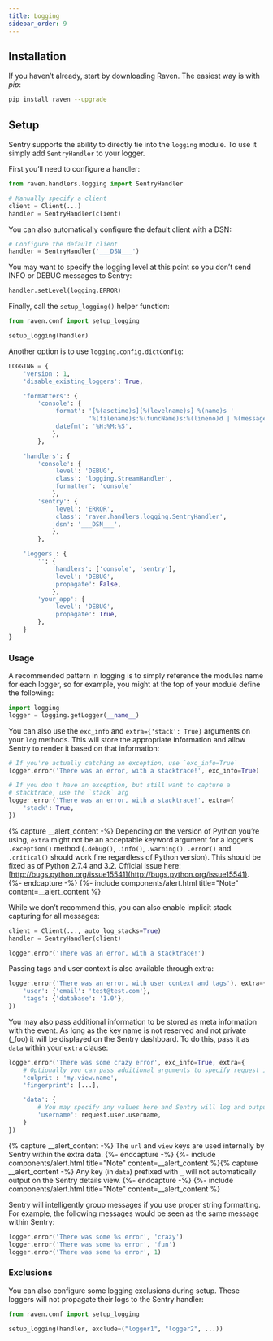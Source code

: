 ```yaml
---
title: Logging
sidebar_order: 9
---
```


## Installation

If you haven’t already, start by downloading Raven. The easiest way is with _pip_:

```bash
pip install raven --upgrade
```

## Setup

Sentry supports the ability to directly tie into the `logging` module. To use it simply add `SentryHandler` to your logger.

First you’ll need to configure a handler:

```python
from raven.handlers.logging import SentryHandler

# Manually specify a client
client = Client(...)
handler = SentryHandler(client)
```

You can also automatically configure the default client with a DSN:

```python
# Configure the default client
handler = SentryHandler('___DSN___')
```

You may want to specify the logging level at this point so you don’t send INFO or DEBUG messages to Sentry:

```python
handler.setLevel(logging.ERROR)
```

Finally, call the `setup_logging()` helper function:

```python
from raven.conf import setup_logging

setup_logging(handler)
```

Another option is to use `logging.config.dictConfig`:

```python
LOGGING = {
    'version': 1,
    'disable_existing_loggers': True,

    'formatters': {
        'console': {
            'format': '[%(asctime)s][%(levelname)s] %(name)s '
                      '%(filename)s:%(funcName)s:%(lineno)d | %(message)s',
            'datefmt': '%H:%M:%S',
            },
        },

    'handlers': {
        'console': {
            'level': 'DEBUG',
            'class': 'logging.StreamHandler',
            'formatter': 'console'
            },
        'sentry': {
            'level': 'ERROR',
            'class': 'raven.handlers.logging.SentryHandler',
            'dsn': '___DSN___',
            },
        },

    'loggers': {
        '': {
            'handlers': ['console', 'sentry'],
            'level': 'DEBUG',
            'propagate': False,
            },
        'your_app': {
            'level': 'DEBUG',
            'propagate': True,
        },
    }
}
```

### Usage

A recommended pattern in logging is to simply reference the modules name for each logger, so for example, you might at the top of your module define the following:

```python
import logging
logger = logging.getLogger(__name__)
```

You can also use the `exc_info` and `extra={'stack': True}` arguments on your `log` methods. This will store the appropriate information and allow Sentry to render it based on that information:

```python
# If you're actually catching an exception, use `exc_info=True`
logger.error('There was an error, with a stacktrace!', exc_info=True)

# If you don't have an exception, but still want to capture a
# stacktrace, use the `stack` arg
logger.error('There was an error, with a stacktrace!', extra={
    'stack': True,
})
```

{% capture __alert_content -%}
Depending on the version of Python you’re using, `extra` might not be an acceptable keyword argument for a logger’s `.exception()` method (`.debug()`, `.info()`, `.warning()`, `.error()` and `.critical()` should work fine regardless of Python version). This should be fixed as of Python 2.7.4 and 3.2. Official issue here: [http://bugs.python.org/issue15541](http://bugs.python.org/issue15541).
{%- endcapture -%}
{%- include components/alert.html
  title="Note"
  content=__alert_content
%}

While we don’t recommend this, you can also enable implicit stack capturing for all messages:

```python
client = Client(..., auto_log_stacks=True)
handler = SentryHandler(client)

logger.error('There was an error, with a stacktrace!')
```

Passing tags and user context is also available through extra:

```python
logger.error('There was an error, with user context and tags'), extra={
    'user': {'email': 'test@test.com'},
    'tags': {'database': '1.0'},
})
```

You may also pass additional information to be stored as meta information with the event. As long as the key name is not reserved and not private (_foo) it will be displayed on the Sentry dashboard. To do this, pass it as `data` within your `extra` clause:

```python
logger.error('There was some crazy error', exc_info=True, extra={
    # Optionally you can pass additional arguments to specify request info
    'culprit': 'my.view.name',
    'fingerprint': [...],

    'data': {
        # You may specify any values here and Sentry will log and output them
        'username': request.user.username,
    }
})
```

{% capture __alert_content -%}
The `url` and `view` keys are used internally by Sentry within the extra data.
{%- endcapture -%}
{%- include components/alert.html
  title="Note"
  content=__alert_content
%}{% capture __alert_content -%}
Any key (in `data`) prefixed with `_` will not automatically output on the Sentry details view.
{%- endcapture -%}
{%- include components/alert.html
  title="Note"
  content=__alert_content
%}

Sentry will intelligently group messages if you use proper string formatting. For example, the following messages would be seen as the same message within Sentry:

```python
logger.error('There was some %s error', 'crazy')
logger.error('There was some %s error', 'fun')
logger.error('There was some %s error', 1)
```

### Exclusions

You can also configure some logging exclusions during setup. These loggers will not propagate their logs to the Sentry handler:

```python
from raven.conf import setup_logging

setup_logging(handler, exclude=("logger1", "logger2", ...))
```
